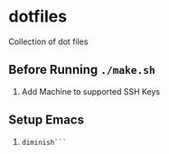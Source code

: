 # dotfiles
Collection of dot files 

## Before Running `./make.sh`
1. Add Machine to supported SSH Keys

## Setup Emacs
1. ```M-x package-install
   diminish```
